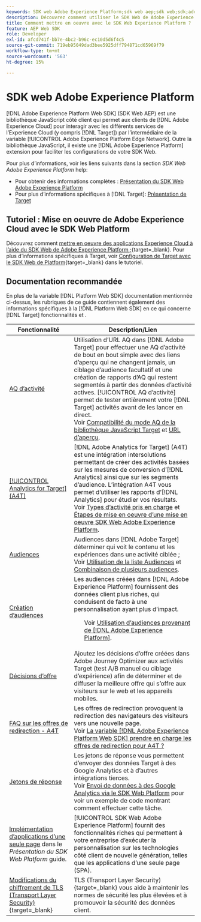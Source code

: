 ```yaml
---
keywords: SDK web Adobe Experience Platform;sdk web aep;sdk web;sdk;adobe experience cloud;réseau Edge de la plateforme;réseau Edge d’adobe experience platform;réseau Edge;réseau Edge d’aep edge
description: Découvrez comment utiliser le SDK Web de Adobe Experience Platform pour interagir avec les différents services de Adobe Experience Cloud par le biais d’AEP Edge Network.
title: Comment mettre en oeuvre avec le SDK Web Experience Platform ?
feature: AEP Web SDK
role: Developer
exl-id: afcd741f-bb7e-4bc2-b96c-ec10d5d6f4c5
source-git-commit: 719eb95049dad3bee5925dff794871cd65969f79
workflow-type: tm+mt
source-wordcount: '563'
ht-degree: 15%

---
```


# SDK web Adobe Experience Platform

[!DNL Adobe Experience Platform Web SDK] (SDK Web AEP) est une bibliothèque JavaScript côté client qui permet aux clients de [!DNL Adobe Experience Cloud] pour interagir avec les différents services de l’Experience Cloud (y compris [!DNL Target]) par l’intermédiaire de la variable [!UICONTROL Adobe Experience Platform Edge Network]. Outre la bibliothèque JavaScript, il existe une [!DNL Adobe Experience Platform] extension pour faciliter les configurations de votre SDK Web.

Pour plus d’informations, voir les liens suivants dans la section *SDK Web Adobe Experience Platform* help:

* Pour obtenir des informations complètes : [Présentation du SDK Web Adobe Experience Platform](https://experienceleague.adobe.com/docs/experience-platform/edge/home.html?lang=fr)
* Pour plus d’informations spécifiques à [!DNL Target]: [Présentation de Target](https://experienceleague.adobe.com/docs/experience-platform/edge/personalization/adobe-target/target-overview.html?lang=fr)

## Tutoriel : Mise en oeuvre de Adobe Experience Cloud avec le SDK Web Platform

Découvrez comment [mettre en oeuvre des applications Experience Cloud à l’aide du SDK Web de Adobe Experience Platform ;](https://experienceleague.adobe.com/docs/platform-learn/implement-web-sdk/overview.html){target=_blank}. Pour plus d’informations spécifiques à Target, voir [Configuration de Target avec le SDK Web de Platform](https://experienceleague.adobe.com/docs/platform-learn/implement-web-sdk/applications-setup/setup-target.html){target=_blank} dans le tutoriel.

## Documentation recommandée

En plus de la variable [!DNL Platform Web SDK] documentation mentionnée ci-dessus, les rubriques de ce guide contiennent également des informations spécifiques à la [!DNL Platform Web SDK] en ce qui concerne [!DNL Target] fonctionnalités et .

| Fonctionnalité | Description/Lien |
| --- | --- |
| [AQ d’activité](/help/main/c-activities/c-activity-qa/activity-qa.md) | Utilisation d’URL AQ dans [!DNL Adobe Target] pour effectuer une AQ d’activité de bout en bout simple avec des liens d’aperçu qui ne changent jamais, un ciblage d’audience facultatif et une création de rapports d’AQ qui restent segmentés à partir des données d’activité actives. [!UICONTROL AQ d’activité] permet de tester entièrement votre [!DNL Target] activités avant de les lancer en direct.<br>Voir [Compatibilité du mode AQ de la bibliothèque JavaScript Target](/help/main/c-activities/c-activity-qa/activity-qa.md#compatibility) et [URL d’aperçu](/help/main/c-activities/c-activity-qa/activity-qa.md#preview). |
| [[!UICONTROL Analytics for Target] (A4T)](/help/main/c-integrating-target-with-mac/a4t/a4t.md) | [!DNL Adobe Analytics for Target] (A4T) est une intégration intersolutions permettant de créer des activités basées sur les mesures de conversion d’[!DNL Analytics] ainsi que sur les segments d’audience. L’intégration A4T vous permet d’utiliser les rapports d’[!DNL Analytics] pour étudier vos résultats.<br>Voir [Types d’activité pris en charge](/help/main/c-integrating-target-with-mac/a4t/a4t.md#section_F487896214BF4803AF78C552EF1669AA) et [Étapes de mise en oeuvre d’une mise en oeuvre SDK Web Adobe Experience Platform](/help/main/c-integrating-target-with-mac/a4t/a4timplementation.md#platform). |
| [Audiences](/help/main/c-target/target.md) | Audiences dans [!DNL Adobe Target] déterminer qui voit le contenu et les expériences dans une activité ciblée ;<br>Voir [Utilisation de la liste Audiences](/help/main/c-target/c-audiences/audiences.md#use-list) et [Combinaison de plusieurs audiences](/help/main/c-target/combining-multiple-audiences.md). |
| [Création dʼaudiences](/help/main/c-target/c-audiences/audiences.md) | Les audiences créées dans [!DNL Adobe Experience Platform] fournissent des données client plus riches, qui conduisent de facto à une personnalisation ayant plus dʼimpact.<ul>Voir [Utilisation d’audiences provenant de [!DNL Adobe Experience Platform]](/help/main/c-target/c-audiences/audiences.md#aep). |
| [Décisions d’offre](/help/main/c-integrating-target-with-mac/ajo/offer-decision.md) | Ajoutez les décisions d’offre créées dans Adobe Journey Optimizer aux activités Target (test A/B manuel ou ciblage d’expérience) afin de déterminer et de diffuser la meilleure offre qui s’offre aux visiteurs sur le web et les appareils mobiles. |
| [FAQ sur les offres de redirection - A4T](/help/main/c-integrating-target-with-mac/a4t/r-a4t-faq/a4t-faq-redirect-offers.md) | Les offres de redirection provoquent la redirection des navigateurs des visiteurs vers une nouvelle page.<br>Voir [La variable [!DNL Adobe Experience Platform Web SDK] prendre en charge les offres de redirection pour A4T ?](/help/main/c-integrating-target-with-mac/a4t/r-a4t-faq/a4t-faq-redirect-offers.md#platform) |
| [Jetons de réponse](/help/main/administrating-target/response-tokens.md) | Les jetons de réponse vous permettent d’envoyer des données Target à des Google Analytics et à d’autres intégrations tierces.<br>Voir [Envoi de données à des Google Analytics via le SDK Web Platform](/help/main/administrating-target/response-tokens.md#platform-web-sdk) pour voir un exemple de code montrant comment effectuer cette tâche. |
| [Implémentation d’applications d’une seule page](https://experienceleague.adobe.com/docs/experience-platform/edge/personalization/adobe-target/spa-implementation.html?lang=en) dans le *Présentation du SDK Web Platform* guide. | [!UICONTROL SDK Web Adobe Experience Platform] fournit des fonctionnalités riches qui permettent à votre entreprise d’exécuter la personnalisation sur les technologies côté client de nouvelle génération, telles que les applications d’une seule page (SPA). |
| [Modifications du chiffrement de TLS (Transport Layer Security)](https://developer.adobe.com/target/before-implement/tls-transport-layer-security-encryption/){target=_blank} | TLS (Transport Layer Security){target=_blank} vous aide à maintenir les normes de sécurité les plus élevées et à promouvoir la sécurité des données client. |
